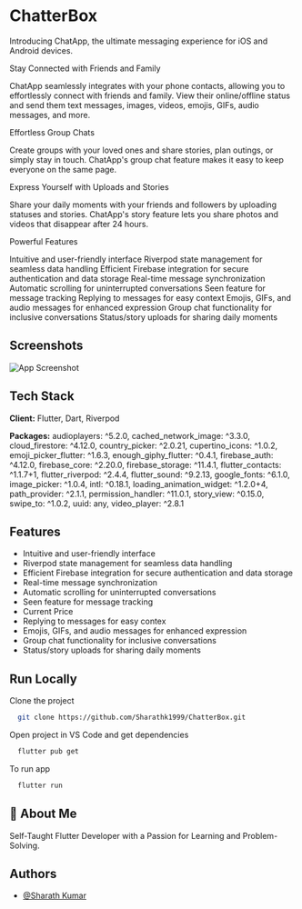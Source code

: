 
# ChatterBox

Introducing ChatApp, the ultimate messaging experience for iOS and Android devices.

Stay Connected with Friends and Family

ChatApp seamlessly integrates with your phone contacts, allowing you to effortlessly connect with friends and family. View their online/offline status and send them text messages, images, videos, emojis, GIFs, audio messages, and more.

Effortless Group Chats

Create groups with your loved ones and share stories, plan outings, or simply stay in touch. ChatApp's group chat feature makes it easy to keep everyone on the same page.

Express Yourself with Uploads and Stories

Share your daily moments with your friends and followers by uploading statuses and stories. ChatApp's story feature lets you share photos and videos that disappear after 24 hours.

Powerful Features

Intuitive and user-friendly interface
Riverpod state management for seamless data handling
Efficient Firebase integration for secure authentication and data storage
Real-time message synchronization
Automatic scrolling for uninterrupted conversations
Seen feature for message tracking
Replying to messages for easy context
Emojis, GIFs, and audio messages for enhanced expression
Group chat functionality for inclusive conversations
Status/story uploads for sharing daily moments


## Screenshots

![App Screenshot](https://blogger.googleusercontent.com/img/b/R29vZ2xl/AVvXsEiKN6azvvSYujRWhw4plLEev7DbqaoOfC9SaDCnG731hZT-a7o7LuqTPB1L_cL9U0kKg7Tu6iBX9VEW8fmUbPZVr6BR-jt3UtEEB2rZe1iiTH3E6eT7YXSmgurOre4Wl0ReK0xCdfa0XKLUum7NyOluus-U5BoXCn-O8rMUdsSnd9Um3RFeDoQP2hz_Wf_u/s1280/Untitled%20design%20(1).png)





## Tech Stack

**Client:** Flutter, Dart, Riverpod

**Packages:** audioplayers: ^5.2.0,
  cached_network_image: ^3.3.0,
  cloud_firestore: ^4.12.0,
  country_picker: ^2.0.21,
  cupertino_icons: ^1.0.2,
  emoji_picker_flutter: ^1.6.3,
  enough_giphy_flutter: ^0.4.1,
  firebase_auth: ^4.12.0,
  firebase_core: ^2.20.0,
  firebase_storage: ^11.4.1,
  flutter_contacts: ^1.1.7+1,
  flutter_riverpod: ^2.4.4,
  flutter_sound: ^9.2.13,
  google_fonts: ^6.1.0,
  image_picker: ^1.0.4,
  intl: ^0.18.1,
  loading_animation_widget: ^1.2.0+4,
  path_provider: ^2.1.1,
  permission_handler: ^11.0.1,
  story_view: ^0.15.0,
  swipe_to: ^1.0.2,
  uuid: any,
  video_player: ^2.8.1


## Features

- Intuitive and user-friendly interface
- Riverpod state management for seamless data handling
- Efficient Firebase integration for secure authentication and data storage
- Real-time message synchronization
- Automatic scrolling for uninterrupted conversations
- Seen feature for message tracking
- Current Price
- Replying to messages for easy contex
- Emojis, GIFs, and audio messages for enhanced expression
- Group chat functionality for inclusive conversations
- Status/story uploads for sharing daily moments

















## Run Locally

Clone the project

```bash
  git clone https://github.com/Sharathk1999/ChatterBox.git
```

Open project in VS Code and get dependencies

```bash
  flutter pub get
```

To run app

```bash
  flutter run
```




## 🚀 About Me
Self-Taught Flutter Developer with a Passion for Learning and Problem-Solving.


## Authors

- [@Sharath Kumar](https://github.com/Sharathk1999)

